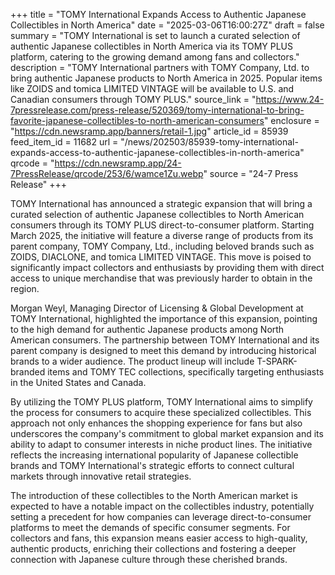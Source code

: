 +++
title = "TOMY International Expands Access to Authentic Japanese Collectibles in North America"
date = "2025-03-06T16:00:27Z"
draft = false
summary = "TOMY International is set to launch a curated selection of authentic Japanese collectibles in North America via its TOMY PLUS platform, catering to the growing demand among fans and collectors."
description = "TOMY International partners with TOMY Company, Ltd. to bring authentic Japanese products to North America in 2025. Popular items like ZOIDS and tomica LIMITED VINTAGE will be available to U.S. and Canadian consumers through TOMY PLUS."
source_link = "https://www.24-7pressrelease.com/press-release/520369/tomy-international-to-bring-favorite-japanese-collectibles-to-north-american-consumers"
enclosure = "https://cdn.newsramp.app/banners/retail-1.jpg"
article_id = 85939
feed_item_id = 11682
url = "/news/202503/85939-tomy-international-expands-access-to-authentic-japanese-collectibles-in-north-america"
qrcode = "https://cdn.newsramp.app/24-7PressRelease/qrcode/253/6/wamce1Zu.webp"
source = "24-7 Press Release"
+++

<p>TOMY International has announced a strategic expansion that will bring a curated selection of authentic Japanese collectibles to North American consumers through its TOMY PLUS direct-to-consumer platform. Starting March 2025, the initiative will feature a diverse range of products from its parent company, TOMY Company, Ltd., including beloved brands such as ZOIDS, DIACLONE, and tomica LIMITED VINTAGE. This move is poised to significantly impact collectors and enthusiasts by providing them with direct access to unique merchandise that was previously harder to obtain in the region.</p><p>Morgan Weyl, Managing Director of Licensing & Global Development at TOMY International, highlighted the importance of this expansion, pointing to the high demand for authentic Japanese products among North American consumers. The partnership between TOMY International and its parent company is designed to meet this demand by introducing historical brands to a wider audience. The product lineup will include T-SPARK-branded items and TOMY TEC collections, specifically targeting enthusiasts in the United States and Canada.</p><p>By utilizing the TOMY PLUS platform, TOMY International aims to simplify the process for consumers to acquire these specialized collectibles. This approach not only enhances the shopping experience for fans but also underscores the company's commitment to global market expansion and its ability to adapt to consumer interests in niche product lines. The initiative reflects the increasing international popularity of Japanese collectible brands and TOMY International's strategic efforts to connect cultural markets through innovative retail strategies.</p><p>The introduction of these collectibles to the North American market is expected to have a notable impact on the collectibles industry, potentially setting a precedent for how companies can leverage direct-to-consumer platforms to meet the demands of specific consumer segments. For collectors and fans, this expansion means easier access to high-quality, authentic products, enriching their collections and fostering a deeper connection with Japanese culture through these cherished brands.</p>